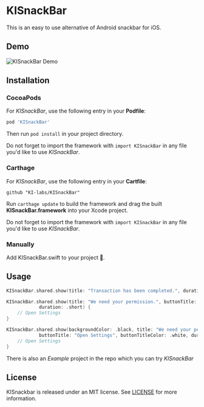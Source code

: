 # KISnackBar
  This is an easy to use alternative of Android snackbar for iOS.

## Demo
![KISnackBar Demo](https://github.com/KI-labs/ki-snackbar-dev/blob/master/KISnackBar.gif "KISnackBar Demo")


## Installation


### CocoaPods

For *KISnackBar*, use the following entry in your **Podfile**:

```rb
pod 'KISnackBar'
```

Then run `pod install` in your project directory.

Do not forget to import the framework with `import KISnackBar` in any file you'd like to use *KISnackBar*.

### Carthage

For *KISnackBar*, use the following entry in your **Cartfile**:

```
github "KI-labs/KISnackBar"
```

Run `carthage update` to build the framework and drag the built **KISnackBar.framework** into your Xcode project.

Do not forget to import the framework with `import KISnackBar` in any file you'd like to use *KISnackBar*.

### Manually

Add KISnackBar.swift to your project 🎉.


## Usage

```swift
KISnackBar.shared.show(title: "Transaction has been completed.", duration: .short)
``` 

```swift
KISnackBar.shared.show(title: "We need your permission.", buttonTitle: "Open Settings", 
			duration: .short) {			
    // Open Settings
}
``` 

```swift
KISnackBar.shared.show(backgroundColor: .black, title: "We need your permission.", titleColor: .white, 
			buttonTitle: "Open Settings", buttonTitleColor: .white, duration: .long) {
    // Open Settings
}
``` 

There is also an *Example* project in the repo which you can try *KISnackBar*


## License

KISnackbar is released under an MIT license. See [LICENSE](https://github.com/KI-labs/ki-snackbar-dev/blob/master/LICENSE) for more information.
